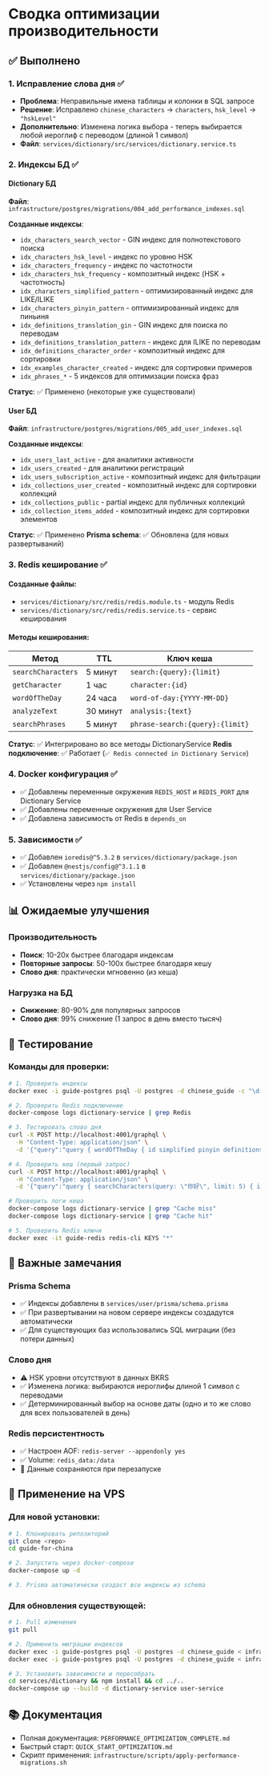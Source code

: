 # Сводка оптимизации производительности

## ✅ Выполнено

### 1. Исправление слова дня ✅
- **Проблема**: Неправильные имена таблицы и колонки в SQL запросе
- **Решение**: Исправлено `chinese_characters` → `characters`, `hsk_level` → `"hskLevel"`
- **Дополнительно**: Изменена логика выбора - теперь выбирается любой иероглиф с переводом (длиной 1 символ)
- **Файл**: `services/dictionary/src/services/dictionary.service.ts`

### 2. Индексы БД ✅

#### Dictionary БД
**Файл**: `infrastructure/postgres/migrations/004_add_performance_indexes.sql`

**Созданные индексы**:
- `idx_characters_search_vector` - GIN индекс для полнотекстового поиска
- `idx_characters_hsk_level` - индекс по уровню HSK
- `idx_characters_frequency` - индекс по частотности
- `idx_characters_hsk_frequency` - композитный индекс (HSK + частотность)
- `idx_characters_simplified_pattern` - оптимизированный индекс для LIKE/ILIKE
- `idx_characters_pinyin_pattern` - оптимизированный индекс для пиньиня
- `idx_definitions_translation_gin` - GIN индекс для поиска по переводам
- `idx_definitions_translation_pattern` - индекс для ILIKE по переводам
- `idx_definitions_character_order` - композитный индекс для сортировки
- `idx_examples_character_created` - индекс для сортировки примеров
- `idx_phrases_*` - 5 индексов для оптимизации поиска фраз

**Статус**: ✅ Применено (некоторые уже существовали)

#### User БД
**Файл**: `infrastructure/postgres/migrations/005_add_user_indexes.sql`

**Созданные индексы**:
- `idx_users_last_active` - для аналитики активности
- `idx_users_created` - для аналитики регистраций
- `idx_users_subscription_active` - композитный индекс для фильтрации
- `idx_collections_user_created` - композитный индекс для сортировки коллекций
- `idx_collections_public` - partial индекс для публичных коллекций
- `idx_collection_items_added` - композитный индекс для сортировки элементов

**Статус**: ✅ Применено
**Prisma schema**: ✅ Обновлена (для новых развертываний)

### 3. Redis кеширование ✅

#### Созданные файлы:
- `services/dictionary/src/redis/redis.module.ts` - модуль Redis
- `services/dictionary/src/redis/redis.service.ts` - сервис кеширования

#### Методы кеширования:
| Метод | TTL | Ключ кеша |
|-------|-----|-----------|
| `searchCharacters` | 5 минут | `search:{query}:{limit}` |
| `getCharacter` | 1 час | `character:{id}` |
| `wordOfTheDay` | 24 часа | `word-of-day:{YYYY-MM-DD}` |
| `analyzeText` | 30 минут | `analysis:{text}` |
| `searchPhrases` | 5 минут | `phrase-search:{query}:{limit}` |

**Статус**: ✅ Интегрировано во все методы DictionaryService
**Redis подключение**: ✅ Работает (`✅ Redis connected in Dictionary Service`)

### 4. Docker конфигурация ✅
- ✅ Добавлены переменные окружения `REDIS_HOST` и `REDIS_PORT` для Dictionary Service
- ✅ Добавлены переменные окружения для User Service
- ✅ Добавлена зависимость от Redis в `depends_on`

### 5. Зависимости ✅
- ✅ Добавлен `ioredis@^5.3.2` в `services/dictionary/package.json`
- ✅ Добавлен `@nestjs/config@^3.1.1` в `services/dictionary/package.json`
- ✅ Установлены через `npm install`

## 📊 Ожидаемые улучшения

### Производительность
- **Поиск**: 10-20x быстрее благодаря индексам
- **Повторные запросы**: 50-100x быстрее благодаря кешу
- **Слово дня**: практически мгновенно (из кеша)

### Нагрузка на БД
- **Снижение**: 80-90% для популярных запросов
- **Слово дня**: 99% снижение (1 запрос в день вместо тысяч)

## 🧪 Тестирование

### Команды для проверки:

```bash
# 1. Проверить индексы
docker exec -i guide-postgres psql -U postgres -d chinese_guide -c "\di"

# 2. Проверить Redis подключение
docker-compose logs dictionary-service | grep Redis

# 3. Тестировать слово дня
curl -X POST http://localhost:4001/graphql \
  -H "Content-Type: application/json" \
  -d '{"query":"query { wordOfTheDay { id simplified pinyin definitions { translation } } }"}'

# 4. Проверить кеш (первый запрос)
curl -X POST http://localhost:4001/graphql \
  -H "Content-Type: application/json" \
  -d '{"query":"query { searchCharacters(query: \"你好\", limit: 5) { id simplified pinyin } }"}'

# Проверить логи кеша
docker-compose logs dictionary-service | grep "Cache miss"
docker-compose logs dictionary-service | grep "Cache hit"

# 5. Проверить Redis ключи
docker exec -it guide-redis redis-cli KEYS "*"
```

## 📝 Важные замечания

### Prisma Schema
- ✅ Индексы добавлены в `services/user/prisma/schema.prisma`
- ✅ При развертывании на новом сервере индексы создадутся автоматически
- ✅ Для существующих баз использовались SQL миграции (без потери данных)

### Слово дня
- ⚠️ HSK уровни отсутствуют в данных BKRS
- ✅ Изменена логика: выбираются иероглифы длиной 1 символ с переводами
- ✅ Детерминированный выбор на основе даты (одно и то же слово для всех пользователей в день)

### Redis персистентность
- ✅ Настроен AOF: `redis-server --appendonly yes`
- ✅ Volume: `redis_data:/data`
- 💾 Данные сохраняются при перезапуске

## 🔄 Применение на VPS

### Для новой установки:
```bash
# 1. Клонировать репозиторий
git clone <repo>
cd guide-for-china

# 2. Запустить через docker-compose
docker-compose up -d

# 3. Prisma автоматически создаст все индексы из schema
```

### Для обновления существующей:
```bash
# 1. Pull изменения
git pull

# 2. Применить миграции индексов
docker exec -i guide-postgres psql -U postgres -d chinese_guide < infrastructure/postgres/migrations/004_add_performance_indexes.sql
docker exec -i guide-postgres psql -U postgres -d chinese_guide < infrastructure/postgres/migrations/005_add_user_indexes.sql

# 3. Установить зависимости и пересобрать
cd services/dictionary && npm install && cd ../..
docker-compose up --build -d dictionary-service user-service
```

## 📚 Документация
- Полная документация: `PERFORMANCE_OPTIMIZATION_COMPLETE.md`
- Быстрый старт: `QUICK_START_OPTIMIZATION.md`
- Скрипт применения: `infrastructure/scripts/apply-performance-migrations.sh`


